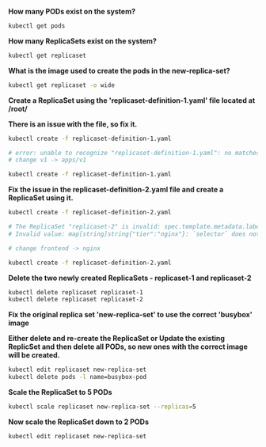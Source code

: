 **How many PODs exist on the system?**

```bash
kubectl get pods
```

**How many ReplicaSets exist on the system?**

```bash
kubectl get replicaset
```

**What is the image used to create the pods in the new-replica-set?**

```bash
kubectl get replicaset -o wide
```

**Create a ReplicaSet using the 'replicaset-definition-1.yaml' file located at /root/**

**There is an issue with the file, so fix it.**

```bash
kubectl create -f replicaset-definition-1.yaml

# error: unable to recognize "replicaset-definition-1.yaml": no matches for kind "ReplicaSet" in version "v1"
# change v1 -> apps/v1

kubectl create -f replicaset-definition-1.yaml
```

**Fix the issue in the replicaset-definition-2.yaml file and create a ReplicaSet using it.**

```bash
kubectl create -f replicaset-definition-2.yaml

# The ReplicaSet "replicaset-2" is invalid: spec.template.metadata.labels:
# Invalid value: map[string]string{"tier":"nginx"}: `selector` does not match template `labels`

# change frontend -> nginx

kubectl create -f replicaset-definition-2.yaml
```

**Delete the two newly created ReplicaSets - replicaset-1 and replicaset-2**

```bash
kubectl delete replicaset replicaset-1
kubectl delete replicaset replicaset-2
```

**Fix the original replica set 'new-replica-set' to use the correct 'busybox' image**

**Either delete and re-create the ReplicaSet or Update the existing ReplicSet and then delete all PODs,
so new ones with the correct image will be created.**

```bash
kubectl edit replicaset new-replica-set
kubectl delete pods -l name=busybox-pod
```

**Scale the ReplicaSet to 5 PODs**

```bash
kubectl scale replicaset new-replica-set --replicas=5
```

**Now scale the ReplicaSet down to 2 PODs**

```bash
kubectl edit replicaset new-replica-set
```
